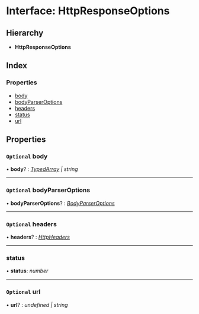 # Interface: HttpResponseOptions

## Hierarchy

* **HttpResponseOptions**

## Index

### Properties

* [body](httpresponseoptions.md#optional-body)
* [bodyParserOptions](httpresponseoptions.md#optional-bodyparseroptions)
* [headers](httpresponseoptions.md#optional-headers)
* [status](httpresponseoptions.md#status)
* [url](httpresponseoptions.md#optional-url)

## Properties

### `Optional` body

• **body**? : *[TypedArray](../README.md#typedarray) | string*

___

### `Optional` bodyParserOptions

• **bodyParserOptions**? : *[BodyParserOptions](bodyparseroptions.md)*

___

### `Optional` headers

• **headers**? : *[HttpHeaders](../README.md#httpheaders)*

___

###  status

• **status**: *number*

___

### `Optional` url

• **url**? : *undefined | string*
